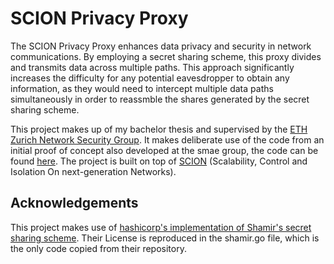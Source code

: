# SCION Privacy Proxy

The SCION Privacy Proxy enhances data privacy and security in network communications. By employing a
secret sharing scheme, this proxy divides and transmits data across multiple paths. This approach
significantly increases the difficulty for any potential eavesdropper to obtain any information, as
they would need to intercept multiple data paths simultaneously in order to reassmble the shares
generated by the secret sharing scheme.
 

This project makes up of my bachelor thesis and supervised by the [ETH Zurich Network Security
Group](https://netsec.ethz.ch). It makes deliberate use of the code from an initial proof of concept
also developed at the smae group, the code can be found
[here](https://github.com/vincent10400094/scion/tree/feature-packet-splitting). The project is built
on top of [SCION](http://www.scion-architecture.net) (Scalability, Control and Isolation On
next-generation Networks).


## Acknowledgements
This project makes use of [hashicorp's implementation of Shamir's secret sharing
scheme](github.com/hashicorp/vault). Their License is reproduced in the shamir.go file, which is the
only code copied from their repository. 